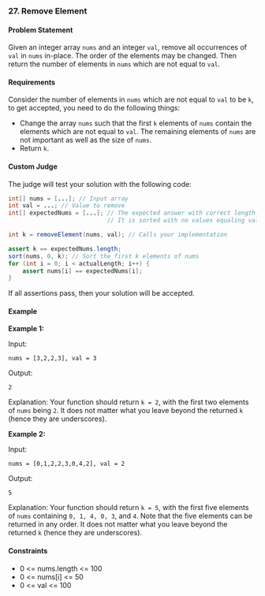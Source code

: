 ### 27. Remove Element

#### Problem Statement

Given an integer array `nums` and an integer `val`, remove all occurrences of `val` in `nums` in-place. The order of the elements may be changed. Then return the number of elements in `nums` which are not equal to `val`.

#### Requirements

Consider the number of elements in `nums` which are not equal to `val` to be `k`, to get accepted, you need to do the following things:

- Change the array `nums` such that the first `k` elements of `nums` contain the elements which are not equal to `val`. The remaining elements of `nums` are not important as well as the size of `nums`.
- Return `k`.

#### Custom Judge

The judge will test your solution with the following code:

```java
int[] nums = [...]; // Input array
int val = ...; // Value to remove
int[] expectedNums = [...]; // The expected answer with correct length.
                            // It is sorted with no values equaling val.

int k = removeElement(nums, val); // Calls your implementation

assert k == expectedNums.length;
sort(nums, 0, k); // Sort the first k elements of nums
for (int i = 0; i < actualLength; i++) {
    assert nums[i] == expectedNums[i];
}
```

If all assertions pass, then your solution will be accepted.

#### Example

**Example 1:**

Input:
```
nums = [3,2,2,3], val = 3
```

Output:
```
2
```

Explanation:
Your function should return `k = 2`, with the first two elements of `nums` being `2`.
It does not matter what you leave beyond the returned `k` (hence they are underscores).

**Example 2:**

Input:
```
nums = [0,1,2,2,3,0,4,2], val = 2
```

Output:
```
5
```

Explanation:
Your function should return `k = 5`, with the first five elements of `nums` containing `0, 1, 4, 0, 3`, and `4`.
Note that the five elements can be returned in any order.
It does not matter what you leave beyond the returned `k` (hence they are underscores).

#### Constraints

- 0 <= nums.length <= 100
- 0 <= nums[i] <= 50
- 0 <= val <= 100